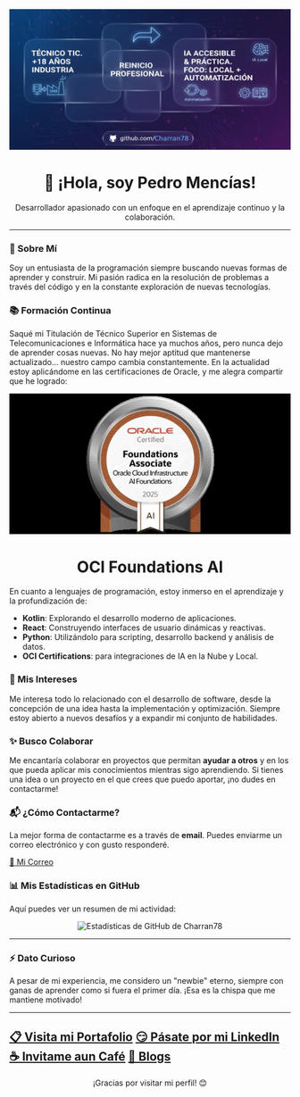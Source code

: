 <div align="center">
  <img src="banner.png" alt="Demo" width="full">
  <h1>👋 ¡Hola, soy Pedro Mencías!</h1>
  <p>Desarrollador apasionado con un enfoque en el aprendizaje continuo y la colaboración.</p>
</div>

---

### 🚀 Sobre Mí

Soy un entusiasta de la programación siempre buscando nuevas formas de aprender y construir. Mi pasión radica en la resolución de problemas a través del código y en la constante exploración de nuevas tecnologías.

### 📚 Formación Continua

Saqué mi Titulación de Técnico Superior en Sistemas de Telecomunicaciones e Informática hace ya muchos años, pero nunca dejo de aprender cosas nuevas. No hay mejor aptitud que mantenerse actualizado... nuestro campo cambia constantemente. En la actualidad estoy aplicándome en las certificaciones de Oracle, y me alegra compartir que he logrado:

<div align="center">
  <img src="OCI25AICFA.jpeg" alt="OCI Foundations AI">
  <h1>OCI Foundations AI</h1>
 </div>

En cuanto a lenguajes de programación, estoy inmerso en el aprendizaje y la profundización de:

-   **Kotlin**: Explorando el desarrollo moderno de aplicaciones.
-   **React**: Construyendo interfaces de usuario dinámicas y reactivas.
-   **Python**: Utilizándolo para scripting, desarrollo backend y análisis de datos.
-   **OCI Certifications**: para integraciones de IA en la Nube y Local.

### 🌱 Mis Intereses

Me interesa todo lo relacionado con el desarrollo de software, desde la concepción de una idea hasta la implementación y optimización. Siempre estoy abierto a nuevos desafíos y a expandir mi conjunto de habilidades.

### ✨ Busco Colaborar

Me encantaría colaborar en proyectos que permitan **ayudar a otros** y en los que pueda aplicar mis conocimientos mientras sigo aprendiendo. Si tienes una idea o un proyecto en el que crees que puedo aportar, ¡no dudes en contactarme!

### 📬 ¿Cómo Contactarme?

La mejor forma de contactarme es a través de **email**. Puedes enviarme un correo electrónico y con gusto responderé.

[📧 Mi Correo](mailto:beyond.digital.web@gmail.com)

### 📊 Mis Estadísticas en GitHub

Aquí puedes ver un resumen de mi actividad:

<div align="center">
  <img src="https://github-readme-stats.vercel.app/api?username=Charran78&show_icons=true&theme=radical&hide_border=false" alt="Estadísticas de GitHub de Charran78"/>
  
</div>

---

### ⚡ Dato Curioso

A pesar de mi experiencia, me considero un "newbie" eterno, siempre con ganas de aprender como si fuera el primer día. ¡Esa es la chispa que me mantiene motivado!

---

[📋 Visita mi Portafolio](https://pedromencias.netlify.app/)
[😏 Pásate por mi LinkedIn](https://www.linkedin.com/in/pedro-menc%C3%ADas-68223336b/)
[☕ Invitame aun Café](https://buymeacoffee.com/beyonddigiv)
[🐉 Blogs](https://androidalonia.wordpress.com/)
---

<div align="center">
  <p>¡Gracias por visitar mi perfil! 😊</p>
</div>
